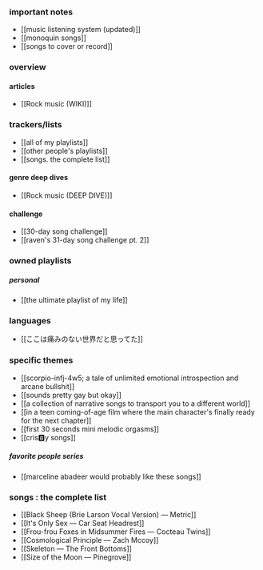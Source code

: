### important notes
- [[music listening system (updated)]]
- [[monoquin songs]] 
- [[songs to cover or record]] 
### overview
#### articles
- [[Rock music (WIKI)]] 

### trackers/lists
- [[all of my playlists]] 
- [[other people's playlists]] 
- [[songs. the complete list]]
#### genre deep dives
- [[Rock music (DEEP DIVE)]]
#### challenge
- [[30-day song challenge]]
- [[raven's 31-day song challenge pt. 2]]
### owned playlists
##### personal
- [[the ultimate playlist of my life]] 
### languages
- [[ここは痛みのない世界だと思ってた]]
### specific themes
- [[scorpio-infj-4w5; a tale of unlimited emotional introspection and arcane bullshit]] 
- [[sounds pretty gay but okay]]
- [[a collection of narrative songs to transport you to a different world]]
- [[in a teen coming-of-age film where the main character's finally ready for the next chapter]]
- [[first 30 seconds mini melodic orgasms]]
- [[cris🅱️y songs]]
##### favorite people series
- [[marceline abadeer would probably like these songs]] 
### songs : the complete list
- [[Black Sheep (Brie Larson Vocal Version) — Metric]]
- [[It's Only Sex — Car Seat Headrest]]
- [[Frou-frou Foxes in Midsummer Fires — Cocteau Twins]]
- [[Cosmological Principle — Zach Mccoy]]
- [[Skeleton — The Front Bottoms]]
- [[Size of the Moon — Pinegrove]]